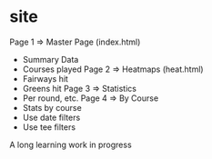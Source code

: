# site

Page 1 => Master Page (index.html)
  - Summary Data
  - Courses played
Page 2 => Heatmaps (heat.html)
  - Fairways hit
  - Greens hit
Page 3 => Statistics
  - Per round, etc.
Page 4 => By Course
  - Stats by course
  - Use date filters
  - Use tee filters

A long learning work in progress
